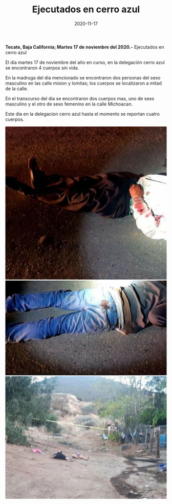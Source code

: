 ﻿---
layout: blog
title:  "Ejecutados en cerro azul"
date:   2020-11-17  
categories: tecate
permalink: /:categories/:title:output_ext
image: /img/cnr/ejecutados-en-cerro-azul.jpg
autor: 
---


**Tecate, Baja California;  Martes 17 de noviembre del 2020.-** Ejecutados en cerro azul

El día martes 17 de noviembre del año en curso, en la delegación cerro azul se encontraron 4 cuerpos sin vida.

En la madruga del dia mencionado se encontraron dos personas del sexo masculino en las calle mision y lomitas; los cuerpos se localizaron a mitad de la calle.

En el transcurso del dia se encontraron dos cuerpos mas, uno de sexo masculino y el otro de sexo femenino en la calle Michoacan.

Este dia en la delegacion cerro azul hasta el momento se reportan cuatro cuerpos.

<div id="carouselExampleSlidesOnly" class="carousel slide" data-ride="carousel">
  <div class="carousel-inner">
    <div class="carousel-item active">
       <img class="d-block w-100" src="/img/cnr/ejecutados-en-cerro-azul.jpg" loading="lazy"  alt="Ejecutados en Cerro Azul">
    </div>
        <div class="carousel-item active">
       <img class="d-block w-100" src="/img/cnr/ejecutados-en-cerro-azul-2.jpg" loading="lazy"  alt="Ejecutados en Cerro Azul">
    </div>
        <div class="carousel-item active">
       <img class="d-block w-100" src="/img/cnr/ejecutados-en-cerro-azul-3.jpg" loading="lazy"  alt="Ejecutados en Cerro Azul">
    </div>    
  </div>
</div>
